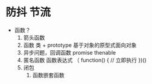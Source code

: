 # 防抖 节流

- 函数？
    1. 箭头函数
    2. 函数 类 + prototype 基于对象的原型式面向对象
    3. 异步问题，回调函数 promise  thenable
    4. 匿名函数  函数表达式
        （ function() {
            // 立即执行
        })()
    5. 闭包
          1. 函数嵌套函数
